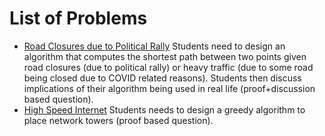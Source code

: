 # List of Problems

- [Road Closures due to Political Rally](political_rally) Students need to design an algorithm that computes the shortest path between two points given road closures (due to political rally) or heavy traffic (due to some road being closed due to COVID related reasons). Students then discuss implications of their algorithm being used in real life (proof+discussion based question).
- [High Speed Internet](high_speed_internet) Students needs to design a greedy algorithm to place network towers (proof based question).

